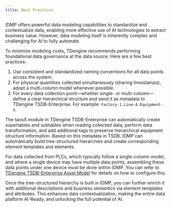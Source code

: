```yaml
---
title: Best Practices
---
```


IDMP offers powerful data modeling capabilities to standardize and contextualize data, enabling more effective use of AI technologies to extract business value. However, data modeling itself is inherently complex and challenging for AI to fully automate.

To minimize modeling costs, TDengine recommends performing foundational data governance at the data source. Here are a few best practices:

1. Use consistent and standardized naming conventions for all data points across the system.
2. For physical quantities collected simultaneously (sharing timestamps), adopt a multi-column model whenever possible.
3. For every data collection point—whether single- or multi-column—define a clear hierarchical structure and send it as metadata to TDengine TSDB-Enterprise. For example: `Factory-1.Line-A.Equipment-X`.

The taosX module in TDengine TSDB-Enterprise can automatically create supertables and subtables when reading collected data, perform data transformation, and add additional tags to preserve hierarchical equipment structure information. Based on this metadata in TSDB, IDMP can automatically build tree-structured hierarchies and create corresponding element templates and elements.

For data collected from PLCs, which typically follow a single-column model, and where a single device may have multiple data points, assembling these data points under one device must be done within IDMP. You can refer to [TDengine TSDB-Enterprise Asset Model](/operation/data-import-export#tdengine-tsdb-enterprise-asset-model) for details on how to configure this.

Once the tree-structured hierarchy is built in IDMP, you can further enrich it with additional descriptions and business semantics via element templates and attributes. This enhances data contextualization, making the entire data platform AI-Ready, and unlocking the full potential of AI.







